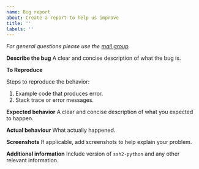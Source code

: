 ```yaml
---
name: Bug report
about: Create a report to help us improve
title: ''
labels: ''
---
```


_For general questions please use the [mail group](https://groups.google.com/forum/#!forum/parallel-ssh)._

**Describe the bug**
A clear and concise description of what the bug is.

**To Reproduce**

Steps to reproduce the behavior:
1. Example code that produces error.
2. Stack trace or error messages.

**Expected behavior**
A clear and concise description of what you expected to happen.

**Actual behaviour**
What actually happened.

**Screenshots**
If applicable, add screenshots to help explain your problem.

**Additional information**
Include version of ``ssh2-python`` and any other relevant information.
